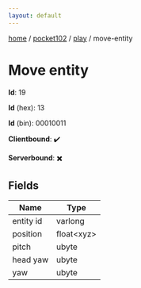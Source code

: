 ```yaml
---
layout: default
---
```


[home](/)  /  [pocket102](/protocol/pocket102)  /  [play](/protocol/pocket102/play)  /  move-entity

# Move entity

**Id**: 19

**Id** (hex): 13

**Id** (bin): 00010011

**Clientbound**: ✔️

**Serverbound**: ✖️

## Fields

Name | Type
---|---
entity id | varlong
position | float&lt;xyz&gt;
pitch | ubyte
head yaw | ubyte
yaw | ubyte
